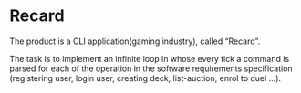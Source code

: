 # Recard

The product is a CLI application(gaming industry), called “Recard”.

The task is to implement an infinite loop in whose every tick a command is parsed for each of the operation in the software requirements specification (registering user, login user, creating deck, list-auction, enrol to duel ...).
